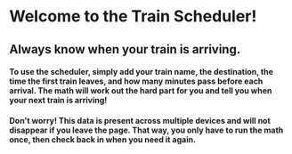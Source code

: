 # Welcome to the Train Scheduler!

## Always know when your train is arriving.

#### To use the scheduler, simply add your train name, the destination, the time the first train leaves, and how many minutes pass before each arrival. The math will work out the hard part for you and tell you when your next train is arriving!

#### Don't worry! This data is present across multiple devices and will not disappear if you leave the page. That way, you only have to run the math once, then check back in when you need it again.